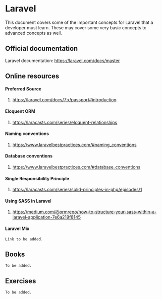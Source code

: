 # Laravel

This document covers some of the important concepts for Laravel that a developer must learn. These may cover some very basic concepts to advanced concepts as well.
 
## Official documentation
Laravel documentation: https://laravel.com/docs/master

## Online resources
#### Preferred Source
1. https://laravel.com/docs/7.x/passport#introduction

#### Eloquent ORM
1. https://laracasts.com/series/eloquent-relationships

#### Naming conventions
1. https://www.laravelbestpractices.com/#naming_conventions

#### Database conventions
1. https://www.laravelbestpractices.com/#database_conventions

#### Single Responsibility Principle
1. https://laracasts.com/series/solid-principles-in-php/episodes/1

#### Using SASS in Laravel
1. https://medium.com/@ormrepo/how-to-structure-your-sass-within-a-laravel-application-7e6a219f8145

#### Laravel Mix
`Link to be added.`

## Books
`To be added.`

## Exercises
`To be added.`
